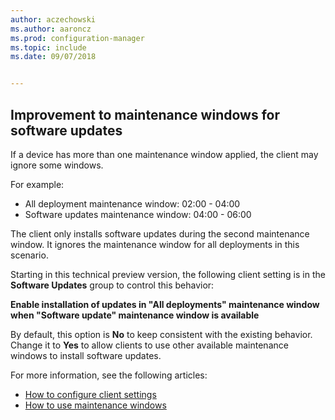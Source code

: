 ```yaml
---
author: aczechowski
ms.author: aaroncz
ms.prod: configuration-manager
ms.topic: include
ms.date: 09/07/2018


---
```


## <a name="bkmk_sum-mw"></a> Improvement to maintenance windows for software updates
<!--vso2839307-->

If a device has more than one maintenance window applied, the client may ignore some windows. 

For example:

- All deployment maintenance window: 02:00 - 04:00
- Software updates maintenance window: 04:00 - 06:00

The client only installs software updates during the second maintenance window. It ignores the maintenance window for all deployments in this scenario.

Starting in this technical preview version, the following client setting is in the **Software Updates** group to control this behavior: 

**Enable installation of updates in "All deployments" maintenance window when "Software update" maintenance window is available**

By default, this option is **No** to keep consistent with the existing behavior. Change it to **Yes** to allow clients to use other available maintenance windows to install software updates.

For more information, see the following articles:
- [How to configure client settings](/sccm/core/clients/deploy/configure-client-settings)
- [How to use maintenance windows](/sccm/core/clients/manage/collections/use-maintenance-windows)


